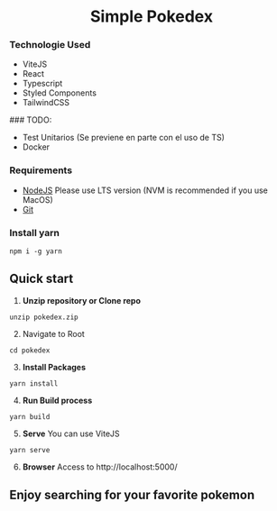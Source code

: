 <h1 align="center">
    Simple Pokedex
</h1>

### Technologie Used

- ViteJS
- React
- Typescript
- Styled Components
- TailwindCSS

### TODO:

- Test Unitarios (Se previene en parte con el uso de TS)
- Docker

### Requirements

- [NodeJS](https://nodejs.org/en/) Please use LTS version (NVM is recommended if you use MacOS)
- [Git](https://git-scm.com/)

### Install yarn

```shell
npm i -g yarn
```

## Quick start

1. **Unzip repository or Clone repo**

```shell
unzip pokedex.zip
```

2.  Navigate to Root

```shell
cd pokedex
```

3.  **Install Packages**

```shell
yarn install
```

4.  **Run Build process**

```shell
yarn build
```

5. **Serve**
   You can use ViteJS

```shell
yarn serve
```

6. **Browser**
   Access to http://localhost:5000/

## **Enjoy searching for your favorite pokemon**
